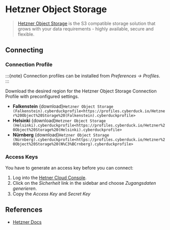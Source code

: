 Hetzner Object Storage
====

> [Hetzner Object Storage](https://www.hetzner.com/storage/object-storage/) is the S3 compatible storage solution that grows with your data requirements - highly available, secure and flexible.

## Connecting

### Connection Profile

:::{note}
Connection profiles can be installed from *Preferences → Profiles*.
:::

Download the desired region for the Hetzner Object Storage Connection Profile with preconfigured settings.

- **Falkenstein** {download}`Hetzner Object Storage (Falkenstein).cyberduckprofile<https://profiles.cyberduck.io/Hetzner%20Object%20Storage%20(Falkenstein).cyberduckprofile>`
- **Helsinki** {download}`Hetzner Object Storage (Helsinki).cyberduckprofile<https://profiles.cyberduck.io/Hetzner%20Object%20Storage%20(Helsinki).cyberduckprofile>`
- **Nürnberg** {download}`Hetzner Object Storage (Nürnberg).cyberduckprofile<https://profiles.cyberduck.io/Hetzner%20Object%20Storage%20(N%C3%BCrnberg).cyberduckprofile>`

### Access Keys

You have to generate an access key before you can connect:

1. Log into the [Hetner Cloud Console](https://console.hetzner.cloud/).
2. Click on the *Sicherheit* link in the sidebar and choose _Zugangsdaten generieren_.
3. Copy the _Access Key_ and _Secret Key_


## References
- [Hetzner Docs](https://docs.hetzner.com/storage/object-storage/)
